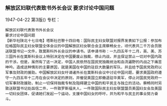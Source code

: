### 解放区妇联代表致书外长会议  要求讨论中国问题

1947-04-22
第3版()
专栏：

    解放区妇联代表致书外长会议
    要求讨论中国问题
    【新华社陕北十七日电】塔斯社巴黎十四日电：国际民主妇女联盟对报界发表如下公报：参加布拉格国际民主妇女联盟全体会议的中国解放区妇女联合会主席蔡畅女士，顷代表共二千万会员致送联盟书记一文件，致莫斯科外长会议的申请书。该申请书称：一九四五年十二月，英、美、苏三国外长在莫斯科会议上特别决定在中国要废止独裁，停止内战，并且保证禁止一切对中国内政的干涉。但是，虽然有了这一决定，中国人民依然在国民党独裁统治和血流遍野的内战之下痛苦呻吟。造成这种情形的主要原因，就是美国在中国的驻巨大数量的军队，并且给予国民党政府以军事及财政的援助。中国解放区妇女吁请诸外长在莫斯科会议中讨论中国问题，要求美国政府遵守一九四五年十二月在会议中决定的原则，并催促美国立即撤退驻华美军，停止对国民党政府一切军事财政援助，制止一切保持独裁专制及阻碍建立中国的和平民主与独立的活动。蔡畅同时另致送联盟书记处函信二件，一件致罗斯福夫人，一件致国际民主妇女联盟盟员美国妇女会及美国一切妇女团体，促请她们发起一个运动，支援中国妇女的呼吁，并为和平与民主的事业努力奋斗。
